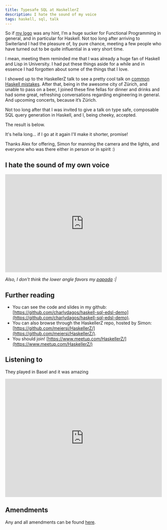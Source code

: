 ```yaml
---
title: Typesafe SQL at HaskellerZ
description: I hate the sound of my voice
tags: haskell, sql, talk
---
```


So if [my logo](https://hackage.haskell.org/package/base-4.8.2.0/docs/src/Data.Functor.html#%3C%24%3E)
was any hint, I’m a huge sucker for Functional
Programming in general, and in particular for Haskell. Not too long after
arriving to Switerland I had the pleasure of, by pure chance, meeting a few
people who have turned out to be quite influential in a very short time.

I mean, meeting them reminded me that I was already a huge fan of Haskell and
Lisp in University. I had put these things aside for a while and in essence I
had forgotten about some of the things that I love.

I showed up to the HaskellerZ talk to see a pretty cool talk on
[common Haskell mistakes](https://www.youtube.com/watch?v=S3WGPuqfBLg).
After that, being in the awesome city of Zürich, and unable to pass on a beer,
I joined these fine fellas for dinner and drinks and had some great,
refreshing conversations regarding engineering in general. And upcoming
concerts, because it’s Zürich.

Not too long after that I was invited to give a talk on type safe, composable
SQL query generation in Haskell, and I, being cheeky, accepted.

The result is below.

It's hella long... if I go at it again I'll make it shorter, promise!

Thanks Alex for offering, Simon for manning the camera and the lights, and
everyone who was there either in person or in spirit :)

## I hate the sound of my own voice

<iframe width="100%" height="315" src="https://www.youtube.com/embed/-h7x1H_PsKA" frameborder="0" allowfullscreen></iframe>

_Also, I don't think the lower angle favors my [papada](https://en.wikipedia.org/wiki/Double_chin) :|_

## Further reading

- You can see the code and slides in my github: [https://github.com/charlydagos/haskell-sql-edsl-demo](https://github.com/charlydagos/haskell-sql-edsl-demo).
- You can also browse through the HaskellerZ repo, hosted by Simon: [https://github.com/meiersi/HaskellerZ/](https://github.com/meiersi/HaskellerZ/).
- You should join! [https://www.meetup.com/HaskellerZ/](https://www.meetup.com/HaskellerZ/)

## Listening to

They played in Basel and it was amazing

<iframe src="https://embed.spotify.com/?uri=spotify%3Aalbum%3A0Ar9iiEhQivmY7UcfxK7di" width="100%" height="380" frameborder="0" allowtransparency="true"></iframe>

## Amendments

Any and all amendments can be found [here](https://github.com/charlydagos/blog/commits/master/posts/2016-05-25-typesafe-sql-at-haskellerz.markdown).
